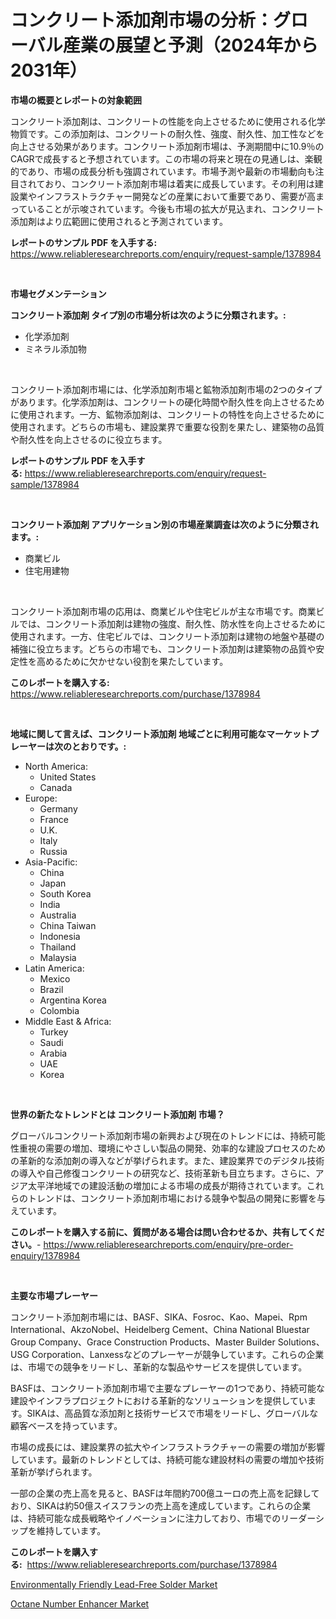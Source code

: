 <p><h1>コンクリート添加剤市場の分析：グローバル産業の展望と予測（2024年から2031年）</h1></p><p><strong>市場の概要とレポートの対象範囲</strong></p>
<p><p>コンクリート添加剤は、コンクリートの性能を向上させるために使用される化学物質です。この添加剤は、コンクリートの耐久性、強度、耐久性、加工性などを向上させる効果があります。コンクリート添加剤市場は、予測期間中に10.9％のCAGRで成長すると予想されています。この市場の将来と現在の見通しは、楽観的であり、市場の成長分析も強調されています。市場予測や最新の市場動向も注目されており、コンクリート添加剤市場は着実に成長しています。その利用は建設業やインフラストラクチャー開発などの産業において重要であり、需要が高まっていることが示唆されています。今後も市場の拡大が見込まれ、コンクリート添加剤はより広範囲に使用されると予測されています。</p></p>
<p><strong>レポートのサンプル PDF を入手する:</strong> <a href="https://www.reliableresearchreports.com/enquiry/request-sample/1378984">https://www.reliableresearchreports.com/enquiry/request-sample/1378984</a></p>
<p>&nbsp;</p>
<p><strong>市場セグメンテーション</strong></p>
<p><strong>コンクリート添加剤 タイプ別の市場分析は次のように分類されます。:</strong></p>
<p><ul><li>化学添加剤</li><li>ミネラル添加物</li></ul></p>
<p>&nbsp;</p>
<p><p>コンクリート添加剤市場には、化学添加剤市場と鉱物添加剤市場の2つのタイプがあります。化学添加剤は、コンクリートの硬化時間や耐久性を向上させるために使用されます。一方、鉱物添加剤は、コンクリートの特性を向上させるために使用されます。どちらの市場も、建設業界で重要な役割を果たし、建築物の品質や耐久性を向上させるのに役立ちます。</p></p>
<p><strong>レポートのサンプル PDF を入手する:</strong>&nbsp;<a href="https://www.reliableresearchreports.com/enquiry/request-sample/1378984">https://www.reliableresearchreports.com/enquiry/request-sample/1378984</a></p>
<p>&nbsp;</p>
<p><strong> コンクリート添加剤 アプリケーション別の市場産業調査は次のように分類されます。:</strong></p>
<p><ul><li>商業ビル</li><li>住宅用建物</li></ul></p>
<p>&nbsp;</p>
<p><p>コンクリート添加剤市場の応用は、商業ビルや住宅ビルが主な市場です。商業ビルでは、コンクリート添加剤は建物の強度、耐久性、防水性を向上させるために使用されます。一方、住宅ビルでは、コンクリート添加剤は建物の地盤や基礎の補強に役立ちます。どちらの市場でも、コンクリート添加剤は建築物の品質や安定性を高めるために欠かせない役割を果たしています。</p></p>
<p><strong>このレポートを購入する:</strong>&nbsp; <a href="https://www.reliableresearchreports.com/purchase/1378984">https://www.reliableresearchreports.com/purchase/1378984</a></p>
<p>&nbsp;</p>
<p><strong>地域に関して言えば、コンクリート添加剤 地域ごとに利用可能なマーケットプレーヤーは次のとおりです。:</strong></p>
<p><ul>
    <li>
        North America:
        <ul>
            <li>United States</li>
            <li>Canada</li>
        </ul>
    </li>
    <li>
        Europe:
        <ul>
            <li>Germany</li>
            <li>France</li>
            <li>U.K.</li>
            <li>Italy</li>
            <li>Russia</li>
        </ul>
    </li>
    <li>
        Asia-Pacific:
        <ul>
            <li>China</li>
            <li>Japan</li>
            <li>South Korea</li>
            <li>India</li>
            <li>Australia</li>
            <li>China Taiwan</li>
            <li>Indonesia</li>
            <li>Thailand</li>
            <li>Malaysia</li>
        </ul>
    </li>
    <li>
        Latin America:
        <ul>
            <li>Mexico</li>
            <li>Brazil</li>
            <li>Argentina Korea</li>
            <li>Colombia</li>
        </ul>
    </li>
    <li>
        Middle East & Africa:
        <ul>
            <li>Turkey</li>
            <li>Saudi</li>
            <li>Arabia</li>
            <li>UAE</li>
            <li>Korea</li>
        </ul>
    </li>
    </ul></p>
<p>&nbsp;</p>
<p><strong>世界の新たなトレンドとは コンクリート添加剤 市場？</strong></p>
<p><p>グローバルコンクリート添加剤市場の新興および現在のトレンドには、持続可能性重視の需要の増加、環境にやさしい製品の開発、効率的な建設プロセスのための革新的な添加剤の導入などが挙げられます。また、建設業界でのデジタル技術の導入や自己修復コンクリートの研究など、技術革新も目立ちます。さらに、アジア太平洋地域での建設活動の増加による市場の成長が期待されています。これらのトレンドは、コンクリート添加剤市場における競争や製品の開発に影響を与えています。</p></p>
<p><strong>このレポートを購入する前に、質問がある場合は問い合わせるか、共有してください。</strong>- <a href="https://www.reliableresearchreports.com/enquiry/pre-order-enquiry/1378984">https://www.reliableresearchreports.com/enquiry/pre-order-enquiry/1378984</a></p>
<p>&nbsp;</p>
<p><strong>主要な市場プレーヤー</strong></p>
<p><p>コンクリート添加剤市場には、BASF、SIKA、Fosroc、Kao、Mapei、Rpm International、AkzoNobel、Heidelberg Cement、China National Bluestar Group Company、Grace Construction Products、Master Builder Solutions、USG Corporation、Lanxessなどのプレーヤーが競争しています。これらの企業は、市場での競争をリードし、革新的な製品やサービスを提供しています。</p><p>BASFは、コンクリート添加剤市場で主要なプレーヤーの1つであり、持続可能な建設やインフラプロジェクトにおける革新的なソリューションを提供しています。SIKAは、高品質な添加剤と技術サービスで市場をリードし、グローバルな顧客ベースを持っています。</p><p>市場の成長には、建設業界の拡大やインフラストラクチャーの需要の増加が影響しています。最新のトレンドとしては、持続可能な建設材料の需要の増加や技術革新が挙げられます。</p><p>一部の企業の売上高を見ると、BASFは年間約700億ユーロの売上高を記録しており、SIKAは約50億スイスフランの売上高を達成しています。これらの企業は、持続可能な成長戦略やイノベーションに注力しており、市場でのリーダーシップを維持しています。</p></p>
<p><strong>このレポートを購入する:</strong>&nbsp;&nbsp;<a href="https://www.reliableresearchreports.com/purchase/1378984">https://www.reliableresearchreports.com/purchase/1378984</a></p>
<p><p><a href="https://github.com/Glendatilghmankmgz0rbhwpy/Market-Research-Report-List-1/blob/main/environmentally-friendly-lead-free-solder-market.md">Environmentally Friendly Lead-Free Solder Market</a></p><p><a href="https://butternut-bug-553.notion.site/Octane-Number-Enhancer-Market-Size-Furnishes-Valuable-Information-Encompassing-Market-Share-Market--6bde75030a9b45af857c9692c5438ffa">Octane Number Enhancer Market</a></p></p>
